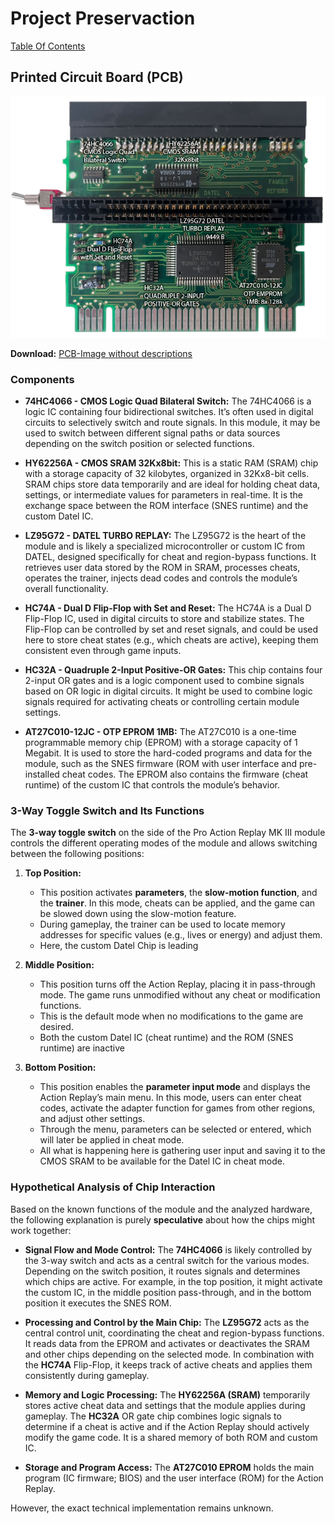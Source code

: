 # Project Preservaction

[Table Of Contents](preservaction-toc.md)

## Printed Circuit Board (PCB)

![PCB](./assets/pcb-chips.png)

**Download:** [PCB-Image without descriptions](./assets/pcb-pure.png)

### Components

- **74HC4066 - CMOS Logic Quad Bilateral Switch:** The 74HC4066 is a logic IC containing four bidirectional switches. It’s often used in digital circuits to selectively switch and route signals. In this module, it may be used to switch between different signal paths or data sources depending on the switch position or selected functions.

- **HY62256A - CMOS SRAM 32Kx8bit:** This is a static RAM (SRAM) chip with a storage capacity of 32 kilobytes, organized in 32Kx8-bit cells. SRAM chips store data temporarily and are ideal for holding cheat data, settings, or intermediate values for parameters in real-time. It is the exchange space between the ROM interface (SNES runtime) and the custom Datel IC.

- **LZ95G72 - DATEL TURBO REPLAY:** The LZ95G72 is the heart of the module and is likely a specialized microcontroller or custom IC from DATEL, designed specifically for cheat and region-bypass functions. It retrieves user data stored by the ROM in SRAM, processes cheats, operates the trainer, injects dead codes and controls the module’s overall functionality.

- **HC74A - Dual D Flip-Flop with Set and Reset:** The HC74A is a Dual D Flip-Flop IC, used in digital circuits to store and stabilize states. The Flip-Flop can be controlled by set and reset signals, and could be used here to store cheat states (e.g., which cheats are active), keeping them consistent even through game inputs.

- **HC32A - Quadruple 2-Input Positive-OR Gates:** This chip contains four 2-input OR gates and is a logic component used to combine signals based on OR logic in digital circuits. It might be used to combine logic signals required for activating cheats or controlling certain module settings.

- **AT27C010-12JC - OTP EPROM 1MB:** The AT27C010 is a one-time programmable memory chip (EPROM) with a storage capacity of 1 Megabit. It is used to store the hard-coded programs and data for the module, such as the SNES firmware (ROM with user interface and pre-installed cheat codes. The EPROM also contains the firmware (cheat runtime) of the custom IC that controls the module’s behavior.

### 3-Way Toggle Switch and Its Functions

The **3-way toggle switch** on the side of the Pro Action Replay MK III module controls the different operating modes of the module and allows switching between the following positions:

1. **Top Position:**
   - This position activates **parameters**, the **slow-motion function**, and the **trainer**. In this mode, cheats can be applied, and the game can be slowed down using the slow-motion feature.
   - During gameplay, the trainer can be used to locate memory addresses for specific values (e.g., lives or energy) and adjust them.
   - Here, the custom Datel Chip is leading

2. **Middle Position:**
   - This position turns off the Action Replay, placing it in pass-through mode. The game runs unmodified without any cheat or modification functions.
   - This is the default mode when no modifications to the game are desired.
   - Both the custom Datel IC (cheat runtime) and the ROM (SNES runtime) are inactive

3. **Bottom Position:**
   - This position enables the **parameter input mode** and displays the Action Replay’s main menu. In this mode, users can enter cheat codes, activate the adapter function for games from other regions, and adjust other settings.
   - Through the menu, parameters can be selected or entered, which will later be applied in cheat mode.
   - All what is happening here is gathering user input and saving it to the CMOS SRAM to be available for the Datel IC in cheat mode.

### Hypothetical Analysis of Chip Interaction

Based on the known functions of the module and the analyzed hardware, the following explanation is purely **speculative** about how the chips might work together:

- **Signal Flow and Mode Control:** The **74HC4066** is likely controlled by the 3-way switch and acts as a central switch for the various modes. Depending on the switch position, it routes signals and determines which chips are active. For example, in the top position, it might activate the custom IC, in the middle position pass-through, and in the bottom position it executes the SNES ROM.

- **Processing and Control by the Main Chip:** The **LZ95G72** acts as the central control unit, coordinating the cheat and region-bypass functions. It reads data from the EPROM and activates or deactivates the SRAM and other chips depending on the selected mode. In combination with the **HC74A** Flip-Flop, it keeps track of active cheats and applies them consistently during gameplay.

- **Memory and Logic Processing:** The **HY62256A (SRAM)** temporarily stores active cheat data and settings that the module applies during gameplay. The **HC32A** OR gate chip combines logic signals to determine if a cheat is active and if the Action Replay should actively modify the game code. It is a shared memory of both ROM and custom IC.

- **Storage and Program Access:** The **AT27C010 EPROM** holds the main program (IC firmware; BIOS) and the user interface (ROM) for the Action Replay.

However, the exact technical implementation remains unknown.

